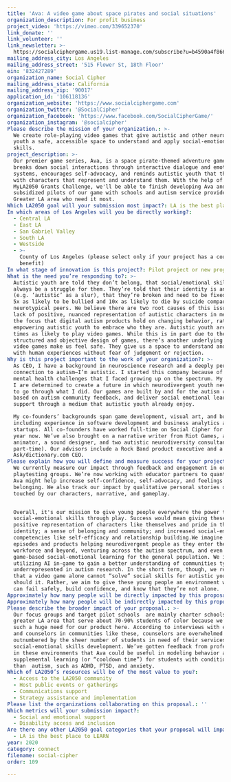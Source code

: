 ```yaml
---
title: 'Ava: A video game about space pirates and social situations'
organization_description: For profit business
project_video: 'https://vimeo.com/339652370'
link_donate: ''
link_volunteer: ''
link_newsletter: >-
  https://socialciphergame.us19.list-manage.com/subscribe?u=b4590a4f86644391092030754&id=4b112a1ed5
mailing_address_city: Los Angeles
mailing_address_street: '515 Flower St, 18th Floor'
ein: '832427289'
organization_name: Social Cipher
mailing_address_state: California
mailing_address_zip: '90017'
application_id: '106118136'
organization_website: 'https://www.socialciphergame.com'
organization_twitter: '@SocialCipher'
organization_facebook: 'https://www.facebook.com/SocialCipherGame/'
organization_instagram: '@socialcipher'
Please describe the mission of your organization.: >-
  We create role-playing video games that give autistic and other neurodivergent
  youth a safe, accessible space to understand and apply social-emotional
  skills.
project_description: >-
  Our premier game series, Ava, is a space pirate-themed adventure game that
  breaks down social interactions through interactive dialogue and emotional
  systems, encourages self-advocacy, and reminds autistic youth that they belong
  with characters that represent and understand them. With the help of the
  MyLA2050 Grants Challenge, we'll be able to finish developing Ava and run
  subsidized pilots of our game with schools and autism service providers in the
  Greater LA area who need it most. 
Which LA2050 goal will your submission most impact?: LA is the best place to CONNECT
In which areas of Los Angeles will you be directly working?:
  - Central LA
  - East LA
  - San Gabriel Valley
  - South LA
  - Westside
  - >-
    County of Los Angeles (please select only if your project has a countywide
    benefit)
In what stage of innovation is this project?: Pilot project or new program (testing or implementing a new idea)
What is the need you’re responding to?: >-
  Autistic youth are told they don’t belong, that social/emotional skills will
  always be a struggle for them. They’re told that their identity is an insult
  (e.g. ‘autistic’ as a slur), that they’re broken and need to be fixed. They’re
  5x as likely to be bullied and 10x as likely to die by suicide compared to
  neurotypical peers. We believe there are two root causes of this issue: the
  lack of positive, nuanced representation of autistic characters in media and
  the focus that digital autism products hold on changing behavior, rather than
  empowering autistic youth to embrace who they are. Autistic youth are also 2
  times as likely to play video games. While this is in part due to the
  structured and objective design of games, there’s another underlying reason:
  video games make us feel safe. They give us a space to understand and interact
  with human experiences without fear of judgement or rejection.
Why is this project important to the work of your organization?: >-
  As CEO, I have a background in neuroscience research and a deeply personal
  connection to autism–I’m autistic. I started this company because of the
  mental health challenges that I faced growing up on the spectrum. My team and
  I are determined to create a future in which neurodivergent youth never have
  to go through what I did. Our games are built by and for the autism community,
  based on autism community feedback, and deliver social emotional learning and
  support through a medium that autistic youth already enjoy. 

  My co-founders’ backgrounds span game development, visual art, and business,
  including experience in software development and business analytics at other
  startups. All co-founders have worked full-time on Social Cipher for over a
  year now. We’ve also brought on a narrative writer from Riot Games, an
  animator, a sound designer, and two autistic neurodiversity consultants (all
  part-time). Our advisors include a Rock Band product executive and a former
  Ask/dictionary.com CEO. 
Please explain how you will define and measure success for your project.: >-
  We currently measure our impact through feedback and engagement in our
  playtesting groups. We’re now working with educator partners to quantify how
  Ava might help increase self-confidence, self-advocacy, and feelings of
  belonging. We also track our impact by qualitative personal stories of players
  touched by our characters, narrative, and gameplay. 


  Overall, it's our mission to give young people everywhere the power to build
  social-emotional skills through play. Success would mean giving these youth
  positive representation of characters like themselves and pride in their
  identity; a sense of belonging and community; and increased social-emotional
  competencies like self-efficacy and relationship building.We imagine future
  episodes and products helping neurodivergent people as they enter the
  workforce and beyond, venturing across the autism spectrum, and even providing
  game-based social-emotional learning for the general population. We imagine
  utilizing AI in-game to gain a better understanding of communities typically
  underrepresented in autism research. In the short term, though, we recognize
  that a video game alone cannot “solve” social skills for autistic youth – nor
  should it. Rather, we aim to give these young people an environment where they
  can fail safely, build confidence, and know that they’re not alone.   
Approximately how many people will be directly impacted by this proposal?: '1000'
Approximately how many people will be indirectly impacted by this proposal?: '3000'
Please describe the broader impact of your proposal.: >-
  Our focus groups and target pilot schools  are mainly charter schools in the
  greater LA area that serve about 70-90% students of color because we’ve seen
  such a huge need for our product here. According to interviews with educators
  and counselors in communities like these, counselors are overwhelmed and
  outnumbered by the sheer number of students in need of their services and
  social-emotional skills development. We’ve gotten feedback from professionals
  in these environments that Ava could be useful in modeling behavior and as
  supplemental learning (or “cooldown time”) for students with conditions other
  than  autism, such as ADHD, PTSD, and anxiety.
Which of LA2050’s resources will be of the most value to you?:
  - Access to the LA2050 community
  - Host public events or gatherings
  - Communications support
  - Strategy assistance and implementation
Please list the organizations collaborating on this proposal.: ''
Which metrics will your submission impact?:
  - Social and emotional support
  - Disability access and inclusion
Are there any other LA2050 goal categories that your proposal will impact?:
  - LA is the best place to LEARN
year: 2020
category: connect
filename: social-cipher
order: 109

---
```

